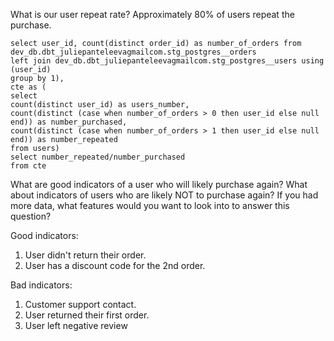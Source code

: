 What is our user repeat rate?
Approximately 80% of users repeat the purchase.

```with users as(
select user_id, count(distinct order_id) as number_of_orders from dev_db.dbt_juliepanteleevagmailcom.stg_postgres__orders
left join dev_db.dbt_juliepanteleevagmailcom.stg_postgres__users using (user_id)
group by 1), 
cte as (
select 
count(distinct user_id) as users_number,
count(distinct (case when number_of_orders > 0 then user_id else null end)) as number_purchased,
count(distinct (case when number_of_orders > 1 then user_id else null end)) as number_repeated
from users)
select number_repeated/number_purchased
from cte
```



What are good indicators of a user who will likely purchase again? What about indicators of users who are likely NOT to purchase again? If you had more data, what features would you want to look into to answer this question?

Good indicators:
1. User didn't return their order.
2. User has a discount code for the 2nd order.

Bad indicators:
1. Customer support contact.
2. User returned their first order.
3. User left negative review